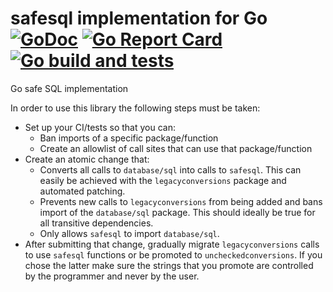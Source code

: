 # safesql implementation for Go [![GoDoc](https://pkg.go.dev/badge/github.com/empijei/safesql)](https://pkg.go.dev/github.com/empijei/safesql) [![Go Report Card](https://goreportcard.com/badge/github.com/empijei/safesql)](https://goreportcard.com/report/github.com/empijei/safesql) [![Go build and tests](https://github.com/empijei/safesql/actions/workflows/go.yml/badge.svg)](https://github.com/empijei/safesql/actions/workflows/go.yml)

Go safe SQL implementation

In order to use this library the following steps must be taken:

- Set up your CI/tests so that you can:
  - Ban imports of a specific package/function
  - Create an allowlist of call sites that can use that package/function
- Create an atomic change that:
  - Converts all calls to `database/sql` into calls to `safesql`. This can easily be achieved with the `legacyconversions` package and automated patching.
  - Prevents new calls to `legacyconversions` from being added and bans import of the `database/sql` package. This should ideally be true for all transitive dependencies.
  - Only allows `safesql` to import `database/sql`.
- After submitting that change, gradually migrate `legacyconversions` calls to use `safesql` functions or be promoted to `uncheckedconversions`. If you chose the latter make sure the strings that you promote are controlled by the programmer and never by the user.
